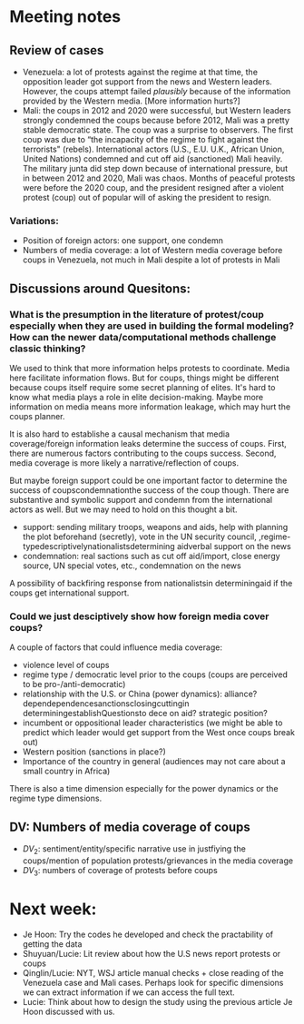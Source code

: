# Meeting notes

## Review of cases
- Venezuela: a lot of protests against the regime at that time, the opposition leader got support from the news and Western leaders. However, the coups attempt failed *plausibly* because of the information provided by the Western media. [More information hurts?]
- Mali: the coups in 2012 and 2020 were successful, but Western leaders strongly condemned the coups because before 2012, Mali was a pretty stable democratic state. The coup was a surprise to observers. The first coup was due to “the incapacity of the regime to fight against the terrorists" (rebels).
International actors (U.S., E.U. U.K., African Union, United Nations) condemned and cut off aid (sanctioned) Mali heavily. The military junta did step down because of international pressure, but in between 2012 and 2020, Mali was chaos. Months of peaceful protests were before the 2020 coup, and the president resigned after a violent protest (coup) out of popular will of asking the president to resign.

### Variations:
- Position of foreign actors: one support, one condemn
- Numbers of media coverage: a lot of Western media coverage before coups in Venezuela, not much in Mali despite a lot of protests in Mali

## Discussions around Quesitons:
### What is the presumption in the literature of protest/coup especially when they are used in building the formal modeling? How can the newer data/computational methods challenge classic thinking?

We used to think that more information helps protests to coordinate. Media here facilitate information flows. But for coups, things might be different because coups itself require some secret planning of elites. It's hard to know
what media plays a role in elite decision-making. Maybe more information on media means more information leakage, which may hurt the coups planner.

It is also hard to establishe a causal mechanism that media coverage/foreign information leaks determine the success of coups. First, there are numerous factors contributing to the coups success. Second, media coverage is more likely a narrative/reflection of coups.

But maybe foreign support could be one important factor to determine the success of coupscondemnationthe success of the coup though. There are substantive and symbolic support and condemn from the international actors as well. But we may need to hold on this thought a bit. 
- support: sending military troops, weapons and aids, help with planning the plot beforehand (secretly), vote in the UN security council, ,regime-typedescriptivelynationalistsdetermining aidverbal support on the news
- condemnation: real sactions such as cut off aid/import, close energy source, UN special votes, etc., condemnation on the news

A possibility of backfiring response from nationalistsin determiningaid if the coups get international support.

### Could we just desciptively show how foreign media cover coups?

A couple of factors that could influence media coverage:
- violence level of coups
- regime type / democratic level prior to the coups (coups are perceived to be pro-/anti-democratic)
- relationship with the U.S. or China (power dynamics): alliance? dependependencesanctionsclosingcuttingin determiningestablishQuestionsto dece on aid? strategic position?
- incumbent or oppositional leader characteristics (we might be able to predict which leader would get support from the West once coups break out)
- Western position (sanctions in place?)
- Importance of the country in general (audiences may not care about a small country in Africa)

There is also a time dimension especially for the power dynamics or the regime type dimensions.

## DV: Numbers of media coverage of coups
- $DV_2$: sentiment/entity/specific narrative use in justfiying the coups/mention of population protests/grievances in the media coverage
- $DV_3$: numbers of coverage of protests before coups


# Next week:
- Je Hoon: Try the codes he developed and check the practability of getting the data
- Shuyuan/Lucie: Lit review about how the U.S news report protests or coups
- Qinglin/Lucie: NYT, WSJ article manual checks + close reading of the Venezuela case and Mali cases. Perhaps look for specific dimensions we can extract information if we can access the full text.
- Lucie: Think about how to design the study using the previous article Je Hoon discussed with us.

